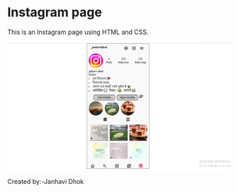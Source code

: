
# Instagram page  
This is an Instagram page using HTML and CSS. 

<img src="output\instagram1.png">

Created by:-Janhavi Dhok
